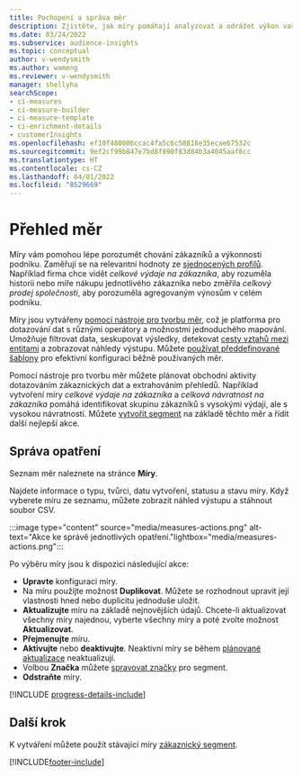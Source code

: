 ```yaml
---
title: Pochopení a správa měr
description: Zjistěte, jak míry pomáhají analyzovat a odrážet výkon vašeho podnikání.
ms.date: 03/24/2022
ms.subservice: audience-insights
ms.topic: conceptual
author: v-wendysmith
ms.author: wameng
ms.reviewer: v-wendysmith
manager: shellyha
searchScope:
- ci-measures
- ci-measure-builder
- ci-measure-template
- ci-enrichment-details
- customerInsights
ms.openlocfilehash: ef10f480086ccac4fa5c6c58818e35ecae67532c
ms.sourcegitcommit: 9ef2cf99b847e7bd8f890f83d84b3a4045aaf8cc
ms.translationtype: HT
ms.contentlocale: cs-CZ
ms.lasthandoff: 04/01/2022
ms.locfileid: "8529669"
---
```

# <a name="measures-overview"></a>Přehled měr

Míry vám pomohou lépe porozumět chování zákazníků a výkonnosti podniku. Zaměřují se na relevantní hodnoty ze [sjednocených profilů](data-unification.md). Například firma chce vidět *celkové výdaje na zákazníka*, aby rozuměla historii nebo míře nákupu jednotlivého zákazníka nebo změřila *celkový prodej společnosti*, aby porozuměla agregovaným výnosům v celém podniku.  

Míry jsou vytvářeny [pomocí nástroje pro tvorbu měr](measure-builder.md), což je platforma pro dotazování dat s různými operátory a možnostmi jednoduchého mapování. Umožňuje filtrovat data, seskupovat výsledky, detekovat [cesty vztahů mezi entitami](relationships.md) a zobrazovat náhledy výstupu. Můžete [používat předdefinované šablony](measure-templates.md) pro efektivní konfiguraci běžně používaných měr.

Pomocí nástroje pro tvorbu měr můžete plánovat obchodní aktivity dotazováním zákaznických dat a extrahováním přehledů. Například vytvoření míry *celkové výdaje na zákazníka* a *celková návratnost na zákazníka* pomáhá identifikovat skupinu zákazníků s vysokými výdaji, ale s vysokou návratností. Můžete [vytvořit segment](segments.md) na základě těchto měr a řídit další nejlepší akce.

## <a name="manage-your-measures"></a>Správa opatření

Seznam měr naleznete na stránce **Míry**.

Najdete informace o typu, tvůrci, datu vytvoření, statusu a stavu míry. Když vyberete míru ze seznamu, můžete zobrazit náhled výstupu a stáhnout soubor CSV.

:::image type="content" source="media/measures-actions.png" alt-text="Akce ke správě jednotlivých opatření."lightbox="media/measures-actions.png":::

Po výběru míry jsou k dispozici následující akce:

- **Upravte** konfiguraci míry.
- Na míru použijte možnost **Duplikovat**. Můžete se rozhodnout upravit její vlastnosti hned nebo duplicitu jednoduše uložit.
- **Aktualizujte** míru na základě nejnovějších údajů. Chcete-li aktualizovat všechny míry najednou, vyberte všechny míry a poté zvolte možnost **Aktualizovat**.
- **Přejmenujte** míru.
- **Aktivujte** nebo **deaktivujte**. Neaktivní míry se během [plánované aktualizace](system.md#schedule-tab) neaktualizují.
- Volbou **Značka** můžete [spravovat značky](work-with-tags-columns.md#manage-tags) pro segment.
- **Odstraňte** míry.

[!INCLUDE [progress-details-include](../includes/progress-details-pane.md)]

## <a name="next-step"></a>Další krok

K vytváření můžete použít stávající míry [zákaznický segment](segments.md).

[!INCLUDE[footer-include](../includes/footer-banner.md)]
